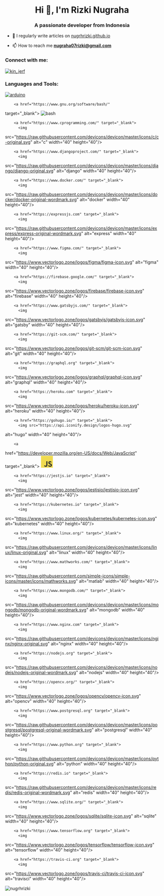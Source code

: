 <h1 align="center">Hi 👋, I'm Rizki Nugraha</h1>
<h3 align="center">A passionate developer from Indonesia</h3>

- 📝 I regularly write articles on [nugrhrizki.github.io](nugrhrizki.github.io)

- 📫 How to reach me **nugraha07rizki@gmail.com**

<h3 align="left">Connect with me:</h3>
<p align="left">
<a
 href="https://twitter.com/kin_jerf" target="blank"><img 
align="center" 
src="https://raw.githubusercontent.com/rahuldkjain/github-profile-readme-generator/neutral-icons/src/images/icons/Social/twitter.svg"
 alt="kin_jerf" height="30" width="40" /></a>
</p>

<h3 align="left">Languages and Tools:</h3>
<p
 align="left">
        <a href="https://www.arduino.cc/" target="_blank">
          <img 
src="https://cdn.worldvectorlogo.com/logos/arduino-1.svg" alt="arduino" 
width="40" height="40"/>
        </a>
         
        <a href="https://www.gnu.org/software/bash/" 
target="_blank">
          <img 
src="https://www.vectorlogo.zone/logos/gnu_bash/gnu_bash-icon.svg" 
alt="bash" width="40" height="40"/>
        </a>
         
        <a href="https://www.cprogramming.com/" target="_blank">
          <img 
src="https://raw.githubusercontent.com/devicons/devicon/master/icons/c/c-original.svg"
 alt="c" width="40" height="40"/>
        </a>
         
        <a href="https://www.djangoproject.com/" target="_blank">
          <img 
src="https://raw.githubusercontent.com/devicons/devicon/master/icons/django/django-original.svg"
 alt="django" width="40" height="40"/>
        </a>
         
        <a href="https://www.docker.com/" target="_blank">
          <img 
src="https://raw.githubusercontent.com/devicons/devicon/master/icons/docker/docker-original-wordmark.svg"
 alt="docker" width="40" height="40"/>
        </a>
         
        <a href="https://expressjs.com" target="_blank">
          <img 
src="https://raw.githubusercontent.com/devicons/devicon/master/icons/express/express-original-wordmark.svg"
 alt="express" width="40" height="40"/>
        </a>
         
        <a href="https://www.figma.com/" target="_blank">
          <img 
src="https://www.vectorlogo.zone/logos/figma/figma-icon.svg" alt="figma"
 width="40" height="40"/>
        </a>
         
        <a href="https://firebase.google.com/" target="_blank">
          <img 
src="https://www.vectorlogo.zone/logos/firebase/firebase-icon.svg" 
alt="firebase" width="40" height="40"/>
        </a>
         
        <a href="https://www.gatsbyjs.com/" target="_blank">
          <img 
src="https://www.vectorlogo.zone/logos/gatsbyjs/gatsbyjs-icon.svg" 
alt="gatsby" width="40" height="40"/>
        </a>
         
        <a href="https://git-scm.com/" target="_blank">
          <img 
src="https://www.vectorlogo.zone/logos/git-scm/git-scm-icon.svg" 
alt="git" width="40" height="40"/>
        </a>
         
        <a href="https://graphql.org" target="_blank">
          <img 
src="https://www.vectorlogo.zone/logos/graphql/graphql-icon.svg" 
alt="graphql" width="40" height="40"/>
        </a>
         
        <a href="https://heroku.com" target="_blank">
          <img 
src="https://www.vectorlogo.zone/logos/heroku/heroku-icon.svg" 
alt="heroku" width="40" height="40"/>
        </a>
         
        <a href="https://gohugo.io/" target="_blank">
          <img src="https://api.iconify.design/logos-hugo.svg" 
alt="hugo" width="40" height="40"/>
        </a>
         
        <a 
href="https://developer.mozilla.org/en-US/docs/Web/JavaScript" 
target="_blank">
          <img 
src="https://raw.githubusercontent.com/devicons/devicon/master/icons/javascript/javascript-original.svg"
 alt="javascript" width="40" height="40"/>
        </a>
         
        <a href="https://jestjs.io" target="_blank">
          <img 
src="https://www.vectorlogo.zone/logos/jestjsio/jestjsio-icon.svg" 
alt="jest" width="40" height="40"/>
        </a>
         
        <a href="https://kubernetes.io" target="_blank">
          <img 
src="https://www.vectorlogo.zone/logos/kubernetes/kubernetes-icon.svg" 
alt="kubernetes" width="40" height="40"/>
        </a>
         
        <a href="https://www.linux.org/" target="_blank">
          <img 
src="https://raw.githubusercontent.com/devicons/devicon/master/icons/linux/linux-original.svg"
 alt="linux" width="40" height="40"/>
        </a>
         
        <a href="https://www.mathworks.com/" target="_blank">
          <img 
src="https://raw.githubusercontent.com/simple-icons/simple-icons/master/icons/mathworks.svg"
 alt="matlab" width="40" height="40"/>
        </a>
         
        <a href="https://www.mongodb.com/" target="_blank">
          <img 
src="https://raw.githubusercontent.com/devicons/devicon/master/icons/mongodb/mongodb-original-wordmark.svg"
 alt="mongodb" width="40" height="40"/>
        </a>
         
        <a href="https://www.nginx.com" target="_blank">
          <img 
src="https://raw.githubusercontent.com/devicons/devicon/master/icons/nginx/nginx-original.svg"
 alt="nginx" width="40" height="40"/>
        </a>
         
        <a href="https://nodejs.org" target="_blank">
          <img 
src="https://raw.githubusercontent.com/devicons/devicon/master/icons/nodejs/nodejs-original-wordmark.svg"
 alt="nodejs" width="40" height="40"/>
        </a>
         
        <a href="https://opencv.org/" target="_blank">
          <img 
src="https://www.vectorlogo.zone/logos/opencv/opencv-icon.svg" 
alt="opencv" width="40" height="40"/>
        </a>
         
        <a href="https://www.postgresql.org" target="_blank">
          <img 
src="https://raw.githubusercontent.com/devicons/devicon/master/icons/postgresql/postgresql-original-wordmark.svg"
 alt="postgresql" width="40" height="40"/>
        </a>
         
        <a href="https://www.python.org" target="_blank">
          <img 
src="https://raw.githubusercontent.com/devicons/devicon/master/icons/python/python-original.svg"
 alt="python" width="40" height="40"/>
        </a>
         
        <a href="https://redis.io" target="_blank">
          <img 
src="https://raw.githubusercontent.com/devicons/devicon/master/icons/redis/redis-original-wordmark.svg"
 alt="redis" width="40" height="40"/>
        </a>
         
        <a href="https://www.sqlite.org/" target="_blank">
          <img 
src="https://www.vectorlogo.zone/logos/sqlite/sqlite-icon.svg" 
alt="sqlite" width="40" height="40"/>
        </a>
         
        <a href="https://www.tensorflow.org" target="_blank">
          <img 
src="https://www.vectorlogo.zone/logos/tensorflow/tensorflow-icon.svg" 
alt="tensorflow" width="40" height="40"/>
        </a>
         
        <a href="https://travis-ci.org" target="_blank">
          <img 
src="https://www.vectorlogo.zone/logos/travis-ci/travis-ci-icon.svg" 
alt="travisci" width="40" height="40"/>
        </a>
        </p>

<p><img align="center" 
src="https://github-readme-stats.vercel.app/api/top-langs?username=nugrhrizki&show_icons=true&locale=en&layout=compact"
 alt="nugrhrizki" /></p>


